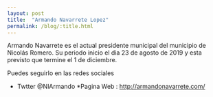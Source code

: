 ```yaml
---
layout: post
title:  "Armando Navarrete Lopez"
permalink: /blog/:title.html
---
```


Armando Navarrete es el actual presidente municipal del municipio de Nicolás Romero. Su periodo inicio el dia 23 de agosto de 2019 y esta previsto que termine el 1 de diciembre.

Puedes seguirlo en las redes sociales
* Twtter @NlArmando
*Pagina Web : http://armandonavarrete.com/